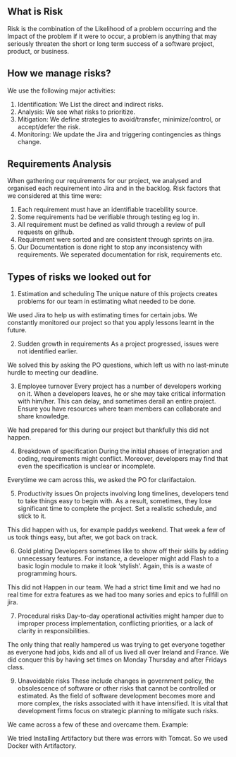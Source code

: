 ## What is Risk
Risk is the combination of the Likelihood of a problem occurring and the Impact of the problem if it were to occur, a problem is anything that may seriously threaten the short or long term success of a software project, product, or business.

## How we manage risks?
We use the following major activities:

1. Identification: We List the direct and indirect risks.
2. Analysis: We see what risks to prioritize.
3. Mitigation: We define strategies to avoid/transfer, minimize/control, or accept/defer the risk.
4. Monitoring: We update the Jira and triggering contingencies as things change.

## Requirements Analysis
When gathering our requirements for our project, we analysed and organised each requirement into Jira and in the backlog. Risk factors that we considered at this time were:

1. Each requirement must have an identifiable tracebility source.
2. Some requirements had be verifiable through testing eg log in.
3. All requirement must be defined as valid through a review of pull requests on github.
4. Requirement were sorted and are consistent through sprints on jira.
5. Our Documentation is done right to stop any inconsistency with requirements. We seperated documentation for risk, requirements etc.

## Types of risks we looked out for

1. Estimation and scheduling
The unique nature of this projects creates problems for our team in estimating what needed to be done. 

We used Jira to help us with estimating times for certain jobs. We constantly monitored our project so that you apply lessons learnt in the future.

2. Sudden growth in requirements
As a project progressed, issues were not identified earlier. 

We solved this by asking the PO questions, which left us with no last-minute hurdle to meeting our deadline.

3. Employee turnover
Every project has a number of developers working on it. When a developers leaves, he or she may take critical information with him/her. This can delay, and sometimes derail an entire project. Ensure you have resources where team members can collaborate and share knowledge.

 We had prepared for this during our project but thankfully this did not happen.

4. Breakdown of specification
During the initial phases of integration and coding, requirements might conflict. Moreover, developers may find that even the specification is unclear or incomplete. 

Everytime we cam across this, we asked the PO for clarifactaion.

5. Productivity issues
On projects involving long timelines, developers tend to take things easy to begin with. As a result, sometimes, they lose significant time to complete the project. Set a realistic schedule, and stick to it.

This did happen with us, for example paddys weekend. That week a few of us took things easy, but after, we got back on track.

6. Gold plating
Developers sometimes like to show off their skills by adding unnecessary features. For instance, a developer might add Flash to a basic login module to make it look ‘stylish’. Again, this is a waste of programming hours.

This did not Happen in our team. We had a strict time limit and we had no real time for extra features as we had too many sories and epics to fullfill on jira.

7. Procedural risks
Day-to-day operational activities might hamper due to improper process implementation, conflicting priorities, or a lack of clarity in responsibilities.

The only thing that really hampered us was trying to get everyone together as everyone had jobs, kids and all of us lived all over Ireland and France. We did conquer this by having set times on Monday Thursday and after Fridays class.

9. Unavoidable risks
These include changes in government policy, the obsolescence of software or other risks that cannot be controlled or estimated. As the field of software development becomes more and more complex, the risks associated with it have intensified. It is vital that development firms focus on strategic planning to mitigate such risks.

We came across a few of these and overcame them. Example:

We tried Installing Artifactory but there was errors with Tomcat. So we used Docker with Artifactory.


